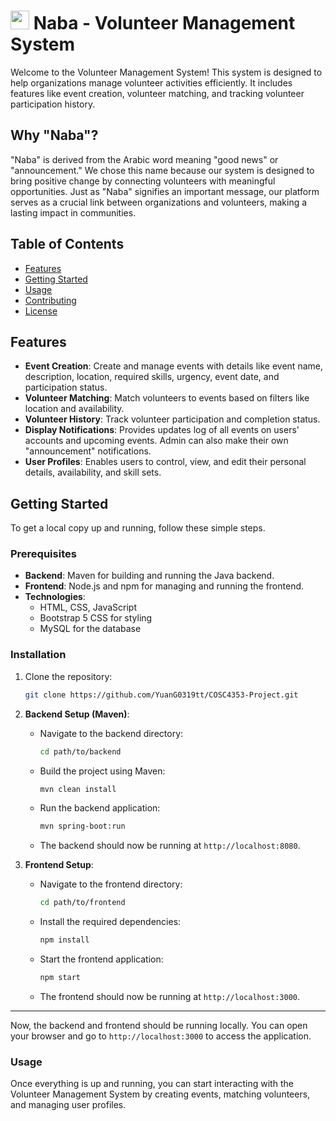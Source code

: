 # <img src="https://github.com/user-attachments/assets/8a2bf592-5845-426c-bb48-438d08896ab9" height="30" /> Naba - Volunteer Management System

Welcome to the Volunteer Management System! This system is designed to help organizations manage volunteer activities efficiently. It includes features like event creation, volunteer matching, and tracking volunteer participation history.

## Why "Naba"?
"Naba" is derived from the Arabic word meaning "good news" or "announcement." We chose this name because our system is designed to bring positive change by connecting volunteers with meaningful opportunities. Just as "Naba" signifies an important message, our platform serves as a crucial link between organizations and volunteers, making a lasting impact in communities.

## Table of Contents

- [Features](#features)
- [Getting Started](#getting-started)
- [Usage](#usage)
- [Contributing](#contributing)
- [License](#license)

## Features

- **Event Creation**: Create and manage events with details like event name, description, location, required skills, urgency, event date, and participation status.
- **Volunteer Matching**: Match volunteers to events based on filters like location and availability.
- **Volunteer History**: Track volunteer participation and completion status.
- **Display Notifications**: Provides updates log of all events on users' accounts and upcoming events. Admin can also make their own "announcement" notifications.
- **User Profiles**: Enables users to control, view, and edit their personal details, availability, and skill sets.

## Getting Started

To get a local copy up and running, follow these simple steps.

### Prerequisites

- **Backend**: Maven for building and running the Java backend.
- **Frontend**: Node.js and npm for managing and running the frontend.
- **Technologies**:
  - HTML, CSS, JavaScript
  - Bootstrap 5 CSS for styling
  - MySQL for the database

### Installation

1. Clone the repository:
   ```bash
   git clone https://github.com/YuanG0319tt/COSC4353-Project.git
   ```

2. **Backend Setup (Maven)**:
   - Navigate to the backend directory:
     ```bash
     cd path/to/backend
     ```
   - Build the project using Maven:
     ```bash
     mvn clean install
     ```
   - Run the backend application:
     ```bash
     mvn spring-boot:run
     ```
   - The backend should now be running at `http://localhost:8080`.

3. **Frontend Setup**:
   - Navigate to the frontend directory:
     ```bash
     cd path/to/frontend
     ```
   - Install the required dependencies:
     ```bash
     npm install
     ```
   - Start the frontend application:
     ```bash
     npm start
     ```
   - The frontend should now be running at `http://localhost:3000`.

---

Now, the backend and frontend should be running locally. You can open your browser and go to `http://localhost:3000` to access the application.

### Usage

Once everything is up and running, you can start interacting with the Volunteer Management System by creating events, matching volunteers, and managing user profiles.
